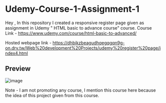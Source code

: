 # Udemy-Course-1-Assignment-1
Hey , In this repository I created a responsive register page given as assignment in Udemy " HTML basic to advance course" course.
Course Link - https://www.udemy.com/course/html-basic-to-advanced/

Hosted webpage link - https://dhbikzbeagudhqegqgqn9g-on.drv.tw/Web%20development%20Projects/udemy%20register%20page/index4.html

## Preview
![image](https://github.com/utkarshgupta04092003/Udemy-Course-1-Assignment-1/assets/63789702/d57654d7-91d1-41b9-a7f9-3c59df239c29)

Note - I am not promoting any course, I mention this course here because the idea of this project given from this course.
